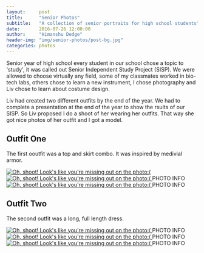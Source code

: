 ```yaml
---
layout:     post
title:      "Senior Photos"
subtitle:   "A collection of senior portraits for high school students"
date:       2016-07-26 12:00:00
author:     "Himanshu Dedge"
header-img: "img/senior-photos/post-bg.jpg"
categories: photos
---
```


<p>Senior year of high school every student in our school chose a topic to 'study', it was called out Senior Independent Study Project (SISP). We were allowed to choose virtually any field, some of my classmates worked in bio-tech labs, others chose to learn a new instrument, I chose photography and Liv chose to learn about costume design. </p>

<p>Liv had created two different outfits by the end of the year. We had to complete a presentation at the end of the year to show the rsults of our SISP. So Liv proposed I do a shoot of her wearing her outfits. That way she got nice photos of her outfit and I got a model.</p>

<h2>Outfit One</h2>

<p>The first ooutfit was a top and skirt combo. It was inspired by medivial armor.</p>

<a target="_blank" href="{{ site.baseurl }}/img/liv_sisp/IMG_9641_edit.jpg">
    <img src="{{ site.baseurl }}/img/liv_sisp/IMG_9641_edit.jpg" alt="Oh, shoot! Look's like you're missing out on the photo:(">
</a>
<span class="caption text-muted"></span>

<a target="_blank" href="{{ site.baseurl }}/img/liv_sisp/IMG_9612_edit.jpg">
    <img src="{{ site.baseurl }}/img/liv_sisp/IMG_9612_edit.jpg" alt="Oh, shoot! Look's like you're missing out on the photo:(">
</a>
<span class="caption text-muted">PHOTO INFO</span>

<a target="_blank" href="{{ site.baseurl }}/img/liv_sisp/IMG_9608_edit.jpg">
    <img src="{{ site.baseurl }}/img/liv_sisp/IMG_9608_edit.jpg" alt="Oh, shoot! Look's like you're missing out on the photo:(">
</a>
<span class="caption text-muted">PHOTO INFO</span>

<h2>Outfit Two</h2>

<p>The second outfit was a long, full length dress.</p>

<a target="_blank" href="{{ site.baseurl }}/img/liv_sisp/IMG_9658_edit.jpg">
    <img src="{{ site.baseurl }}/img/liv_sisp/IMG_9658_edit.jpg" alt="Oh, shoot! Look's like you're missing out on the photo:(">
</a>
<span class="caption text-muted">PHOTO INFO</span>

<a target="_blank" href="{{ site.baseurl }}/img/liv_sisp/IMG_9659_edit.jpg">
    <img src="{{ site.baseurl }}/img/liv_sisp/IMG_9659_edit.jpg" alt="Oh, shoot! Look's like you're missing out on the photo:(">
</a>
<span class="caption text-muted">PHOTO INFO</span>

<a target="_blank" href="{{ site.baseurl }}/img/liv_sisp/IMG_9662_edit.jpg">
    <img src="{{ site.baseurl }}/img/liv_sisp/IMG_9662_edit.jpg" alt="Oh, shoot! Look's like you're missing out on the photo:(">
</a>
<span class="caption text-muted">PHOTO INFO</span>






